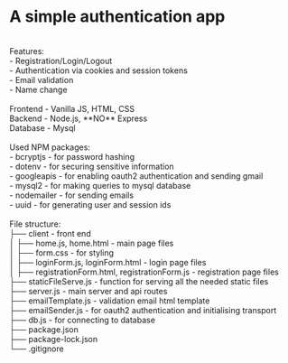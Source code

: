 # A simple authentication app
<br/>
Features:<br/>
- Registration/Login/Logout<br/>
- Authentication via cookies and session tokens<br/>
- Email validation<br/>
- Name change<br/>
<br/>
Frontend - Vanilla JS, HTML, CSS<br/>
Backend - Node.js, **NO** Express<br/>
Database - Mysql<br/>
<br/>
Used NPM packages:<br/>
- bcryptjs - for password hashing<br/>
- dotenv - for securing sensitive information<br/>
- googleapis - for enabling oauth2 authentication and sending gmail<br/>
- mysql2 - for making queries to mysql database<br/>
- nodemailer - for sending emails<br/>
- uuid - for generating user and session ids<br/>
<br/>
File structure:<br/>
├── client - front end<br/>
│   ├── home.js, home.html - main page files<br/>
│   ├── form.css - for styling<br/>
│   ├── loginForm.js, loginForm.html - login page files<br/>
│   ├── registrationForm.html, registrationForm.js - registration page files<br/>
├── staticFileServe.js - function for serving all the needed static files<br/>
├── server.js - main server and api routes<br/>
├── emailTemplate.js - validation email html template<br/>
├── emailSender.js - for oauth2 authentication and initialising transport<br/>
├── db.js - for connecting to database<br/>
├── package.json<br/>
├── package-lock.json <br/>
└── .gitignore<br/>